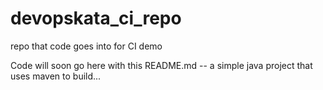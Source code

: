# devopskata_ci_repo
repo that code goes into for CI demo


Code will soon go here with this README.md -- a simple java project that uses maven to build... 
